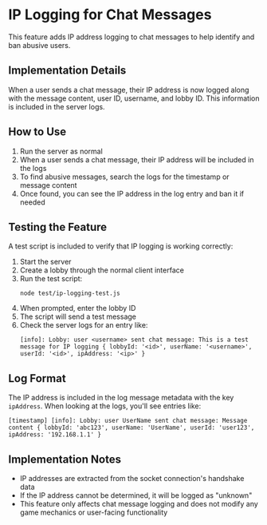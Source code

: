 # IP Logging for Chat Messages

This feature adds IP address logging to chat messages to help identify and ban abusive users.

## Implementation Details

When a user sends a chat message, their IP address is now logged along with the message content, user ID, username, and lobby ID. This information is included in the server logs.

## How to Use

1. Run the server as normal
2. When a user sends a chat message, their IP address will be included in the logs
3. To find abusive messages, search the logs for the timestamp or message content
4. Once found, you can see the IP address in the log entry and ban it if needed

## Testing the Feature

A test script is included to verify that IP logging is working correctly:

1. Start the server
2. Create a lobby through the normal client interface
3. Run the test script:
   ```
   node test/ip-logging-test.js
   ```
4. When prompted, enter the lobby ID
5. The script will send a test message
6. Check the server logs for an entry like:
   ```
   [info]: Lobby: user <username> sent chat message: This is a test message for IP logging { lobbyId: '<id>', userName: '<username>', userId: '<id>', ipAddress: '<ip>' }
   ```

## Log Format

The IP address is included in the log message metadata with the key `ipAddress`. When looking at the logs, you'll see entries like:

```
[timestamp] [info]: Lobby: user UserName sent chat message: Message content { lobbyId: 'abc123', userName: 'UserName', userId: 'user123', ipAddress: '192.168.1.1' }
```

## Implementation Notes

- IP addresses are extracted from the socket connection's handshake data
- If the IP address cannot be determined, it will be logged as "unknown"
- This feature only affects chat message logging and does not modify any game mechanics or user-facing functionality